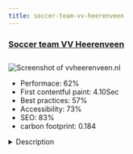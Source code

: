 ```yaml
---
title: soccer-team-vv-heerenveen
---
```


<div style="height: 3rem">
  <a href="http://www.vvheerenveen.nl"><h3>Soccer team VV Heerenveen</h3></a>
</div>
<img loading="lazy" src="/images/thumbs/vvheerenveen.nl.jpg" alt="Screenshot of vvheerenveen.nl" />
<ul>
  <li>Performace: 62%</li>
  <li>
    First contentful paint:
    4.10Sec
  </li>
  <li>Best practices: 57%</li>
  <li>Accessibility: 73%</li>
  <li>SEO: 83%</li>
  <li>carbon footprint: 0.184</li>
</ul>
<details>
  <summary>Description</summary>
  <p>This website is for members of the ducht soccer-team VV Heerenveen. 
Via ACL there are many people who have acces to private information, and editors can add and modify articles and sponsors. 
Photography makes the site special.Upgrade from joomla 2.5 with use of alternative extensions that did not work in Joomla 3.x
Responsive
Use of widgets for implementing match-program
Performance issues because of heavy use.</p>
</details>

